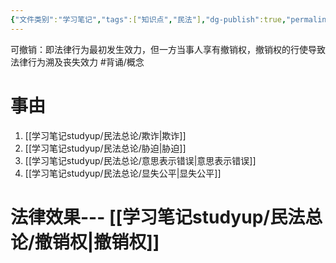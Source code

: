 ```yaml
---
{"文件类别":"学习笔记","tags":["知识点","民法"],"dg-publish":true,"permalink":"/学习笔记studyup/民法总论/可撤销/","dgPassFrontmatter":true,"created":"2024-07-17T15:11:13.856+08:00","updated":"2024-10-27T23:01:48.181+08:00"}
---
```


可撤销：即法律行为最初发生效力，但一方当事人享有撤销权，撤销权的行使导致法律行为溯及丧失效力 #背诵/概念 
# 事由
1. [[学习笔记studyup/民法总论/欺诈\|欺诈]]
2. [[学习笔记studyup/民法总论/胁迫\|胁迫]]
3. [[学习笔记studyup/民法总论/意思表示错误\|意思表示错误]]
4. [[学习笔记studyup/民法总论/显失公平\|显失公平]]
# 法律效果--- [[学习笔记studyup/民法总论/撤销权\|撤销权]]
